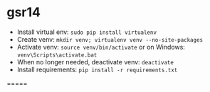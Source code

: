 gsr14
=====

- Install virtual env: `sudo pip install virtualenv`
- Create venv: `mkdir venv; virtualenv venv --no-site-packages`
- Activate venv: `source venv/bin/activate` or on Windows: `venv\Scripts\activate.bat`
- When no longer needed, deactivate venv: `deactivate`
- Install requirements: `pip install -r requirements.txt`


=====

